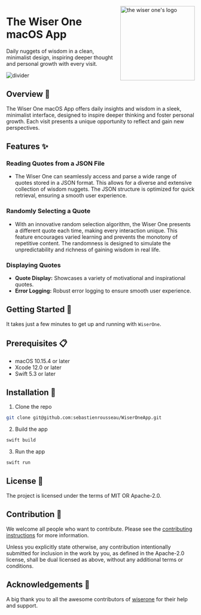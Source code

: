 
<!-- markdownlint-disable MD033 MD041 -->

<img
src="https://kura.pro/wiserone/images/logos/wiserone.webp"
alt="the wiser one's logo"
height="199"
width="199"
align="right"
/>

<!-- markdownlint-enable MD033 MD041 -->

# The Wiser One macOS App

Daily nuggets of wisdom in a clean, minimalist design, inspiring deeper thought and personal growth with every visit.

![divider][divider]

## Overview 📖

The Wiser One macOS App offers daily insights and wisdom in a sleek, minimalist interface, designed to inspire deeper thinking and foster personal growth. Each visit presents a unique opportunity to reflect and gain new perspectives.

## Features ✨

### Reading Quotes from a JSON File

- The Wiser One can seamlessly access and parse a wide range of quotes stored in a JSON format. This allows for a diverse and extensive collection of wisdom nuggets. The JSON structure is optimized for quick retrieval, ensuring a smooth user experience.

### Randomly Selecting a Quote

- With an innovative random selection algorithm, the Wiser One presents a different quote each time, making every interaction unique. This feature encourages varied learning and prevents the monotony of repetitive content. The randomness is designed to simulate the unpredictability and richness of gaining wisdom in real life.

### Displaying Quotes

- **Quote Display:** Showcases a variety of motivational and inspirational quotes.
- **Error Logging:** Robust error logging to ensure smooth user experience.

## Getting Started 🚀

It takes just a few minutes to get up and running with `WiserOne`.

## Prerequisites 📋

- macOS 10.15.4 or later
- Xcode 12.0 or later
- Swift 5.3 or later

## Installation 🔧

1. Clone the repo

```sh
git clone git@github.com:sebastienrousseau/WiserOneApp.git
```

2. Build the app

```sh
swift build
```

3. Run the app

```sh
swift run
```

## License 📝

The project is licensed under the terms of MIT OR Apache-2.0.

## Contribution 🤝

We welcome all people who want to contribute. Please see the
[contributing instructions][1] for more information.

Unless you explicitly state otherwise, any contribution intentionally
submitted for inclusion in the work by you, as defined in the
Apache-2.0 license, shall be dual licensed as above, without any
additional terms or conditions.

## Acknowledgements 💙

A big thank you to all the awesome contributors of [wiserone][2] for their
help and support.

[1]: https://github.com/sebastienrousseau/WiserOneApp/blob/main/CONTRIBUTING.md
[2]: https://github.com/sebastienrousseau/WiserOneApp/graphs/contributors

[divider]: https://kura.pro/common/images/elements/divider.svg "divider"
